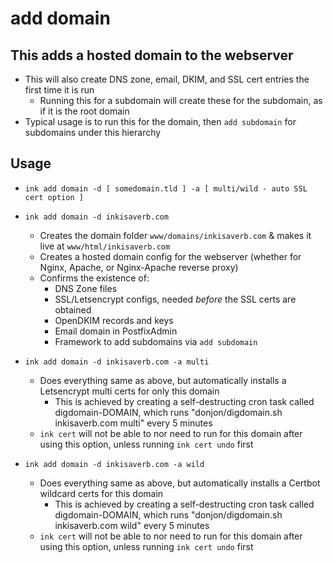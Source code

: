 # add domain

## This adds a hosted domain to the webserver
- This will also create DNS zone, email, DKIM, and SSL cert entries the first time it is run
  - Running this for a subdomain will create these for the subdomain, as if it is the root domain
- Typical usage is to run this for the domain, then `add subdomain` for subdomains under this hierarchy


## Usage
- `ink add domain -d [ somedomain.tld ] -a [ multi/wild - auto SSL cert option ]`

- `ink add domain -d inkisaverb.com`
  - Creates the domain folder `www/domains/inkisaverb.com` & makes it live at `www/html/inkisaverb.com`
  - Creates a hosted domain config for the webserver (whether for Nginx, Apache, or Nginx-Apache reverse proxy)
  - Confirms the existence of:
    - DNS Zone files
    - SSL/Letsencrypt configs, needed *before* the SSL certs are obtained
    - OpenDKIM records and keys
    - Email domain in PostfixAdmin
    - Framework to add subdomains via `add subdomain`
- `ink add domain -d inkisaverb.com -a multi`
  - Does everything same as above, but automatically installs a Letsencrypt multi certs for only this domain
    - This is achieved by creating a self-destructing cron task called digdomain-DOMAIN, which runs "donjon/digdomain.sh inkisaverb.com multi" every 5 minutes
  - `ink cert` will not be able to nor need to run for this domain after using this option, unless running `ink cert undo` first
- `ink add domain -d inkisaverb.com -a wild`
  - Does everything same as above, but automatically installs a Certbot wildcard certs for this domain
    - This is achieved by creating a self-destructing cron task called digdomain-DOMAIN, which runs "donjon/digdomain.sh inkisaverb.com wild" every 5 minutes
  - `ink cert` will not be able to nor need to run for this domain after using this option, unless running `ink cert undo` first
